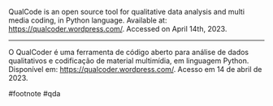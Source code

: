 QualCode is an open source tool for qualitative data analysis and multi media coding, in Python language. Available at: https://qualcoder.wordpress.com/. Accessed on April 14th, 2023.

---

O QualCoder é uma ferramenta de código aberto para análise de dados qualitativos e codificação de material multimídia, em linguagem Python. Disponível em: https://qualcoder.wordpress.com/. Acesso em 14 de abril de 2023.

#footnote #qda